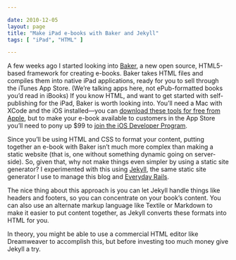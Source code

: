 ```yaml
---

date: 2010-12-05
layout: page
title: "Make iPad e-books with Baker and Jekyll"
tags: [ "iPad", "HTML" ]

---
```


A few weeks ago I started looking into
[Baker](http://bakerframework.com/), a new open source, HTML5-based
framework for creating e-books. Baker takes HTML files and compiles them
into native iPad applications, ready for you to sell through the iTunes
App Store. (We’re talking apps here, not ePub-formatted books you’d read
in iBooks) If you know HTML, and want to get started with
self-publishing for the iPad, Baker is worth looking into. You’ll need a
Mac with XCode and the iOS installed&mdash;you can [download these tools
for free from Apple](http://developer.apple.com/), but to make your
e-book available to customers in the App Store you’ll need to pony up
$99 to [join the iOS Developer Program](http://developer.apple.com/).

Since you’ll be using HTML and CSS to format your content, putting
together an e-book with Baker isn’t much more complex than making a
static website (that is, one without something dynamic going on
server-side). So, given that, why not make things even simpler by using
a static site generator? I experimented with this using
[Jekyll](https://github.com/mojombo/jekyll), the same static site
generator I use to manage this blog and [Everyday
Rails](http://everydayrails.com/).

The nice thing about this approach is you can let Jekyll handle things
like headers and footers, so you can concentrate on your book’s content.
You can also use an alternate markup language like Textile or Markdown
to make it easier to put content together, as Jekyll converts these
formats into HTML for you.

In theory, you might be able to use a commercial HTML editor like
Dreamweaver to accomplish this, but before investing too much money give
Jekyll a try.
